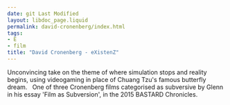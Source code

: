 ```yaml
---
date: git Last Modified
layout: libdoc_page.liquid
permalink: david-cronenberg/index.html
tags:
- E
- film
title: "David Cronenberg - eXistenZ"
---
```


Unconvincing take on the theme of where simulation stops  and reality begins, using videogaming in place of Chuang Tzu's famous butterfly  dream.
 
One of three Cronenberg films categorised as subversive by Glenn in his essay 'Film as  Subversion', in the 2015 BASTARD Chronicles.